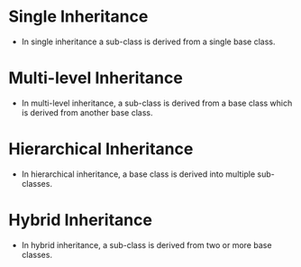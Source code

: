 # Single Inheritance

- In single inheritance a sub-class is derived from a single base class.

# Multi-level Inheritance

- In multi-level inheritance, a sub-class is derived from a base class which is derived from another base class.

# Hierarchical Inheritance

- In hierarchical inheritance, a base class is derived into multiple sub-classes.

# Hybrid Inheritance

- In hybrid inheritance, a sub-class is derived from two or more base classes.
